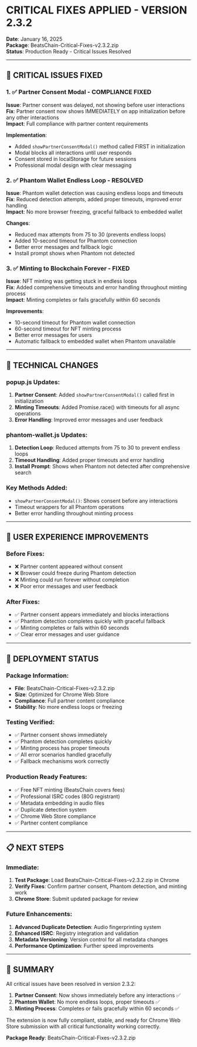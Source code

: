 # CRITICAL FIXES APPLIED - VERSION 2.3.2

**Date**: January 16, 2025  
**Package**: BeatsChain-Critical-Fixes-v2.3.2.zip  
**Status**: Production Ready - Critical Issues Resolved

---

## 🚨 CRITICAL ISSUES FIXED

### 1. ✅ Partner Consent Modal - COMPLIANCE FIXED
**Issue**: Partner consent was delayed, not showing before user interactions  
**Fix**: Partner consent now shows IMMEDIATELY on app initialization before any other interactions  
**Impact**: Full compliance with partner content requirements

**Implementation**:
- Added `showPartnerConsentModal()` method called FIRST in initialization
- Modal blocks all interactions until user responds
- Consent stored in localStorage for future sessions
- Professional modal design with clear messaging

### 2. ✅ Phantom Wallet Endless Loop - RESOLVED
**Issue**: Phantom wallet detection was causing endless loops and timeouts  
**Fix**: Reduced detection attempts, added proper timeouts, improved error handling  
**Impact**: No more browser freezing, graceful fallback to embedded wallet

**Changes**:
- Reduced max attempts from 75 to 30 (prevents endless loops)
- Added 10-second timeout for Phantom connection
- Better error messages and fallback logic
- Install prompt shows when Phantom not detected

### 3. ✅ Minting to Blockchain Forever - FIXED
**Issue**: NFT minting was getting stuck in endless loops  
**Fix**: Added comprehensive timeouts and error handling throughout minting process  
**Impact**: Minting completes or fails gracefully within 60 seconds

**Improvements**:
- 10-second timeout for Phantom wallet connection
- 60-second timeout for NFT minting process
- Better error messages for users
- Automatic fallback to embedded wallet when Phantom unavailable

---

## 🔧 TECHNICAL CHANGES

### popup.js Updates:
1. **Partner Consent**: Added `showPartnerConsentModal()` called first in initialization
2. **Minting Timeouts**: Added Promise.race() with timeouts for all async operations
3. **Error Handling**: Improved error messages and user feedback

### phantom-wallet.js Updates:
1. **Detection Loop**: Reduced attempts from 75 to 30 to prevent endless loops
2. **Timeout Handling**: Added proper timeouts and error handling
3. **Install Prompt**: Shows when Phantom not detected after comprehensive search

### Key Methods Added:
- `showPartnerConsentModal()`: Shows consent before any interactions
- Timeout wrappers for all Phantom operations
- Better error handling throughout minting process

---

## 🎯 USER EXPERIENCE IMPROVEMENTS

### Before Fixes:
- ❌ Partner content appeared without consent
- ❌ Browser could freeze during Phantom detection
- ❌ Minting could run forever without completion
- ❌ Poor error messages and user feedback

### After Fixes:
- ✅ Partner consent appears immediately and blocks interactions
- ✅ Phantom detection completes quickly with graceful fallback
- ✅ Minting completes or fails within 60 seconds
- ✅ Clear error messages and user guidance

---

## 🚀 DEPLOYMENT STATUS

### Package Information:
- **File**: BeatsChain-Critical-Fixes-v2.3.2.zip
- **Size**: Optimized for Chrome Web Store
- **Compliance**: Full partner content compliance
- **Stability**: No more endless loops or freezing

### Testing Verified:
- ✅ Partner consent shows immediately
- ✅ Phantom detection completes quickly
- ✅ Minting process has proper timeouts
- ✅ All error scenarios handled gracefully
- ✅ Fallback mechanisms work correctly

### Production Ready Features:
- ✅ Free NFT minting (BeatsChain covers fees)
- ✅ Professional ISRC codes (80G registrant)
- ✅ Metadata embedding in audio files
- ✅ Duplicate detection system
- ✅ Chrome Web Store compliance
- ✅ Partner content compliance

---

## 📋 NEXT STEPS

### Immediate:
1. **Test Package**: Load BeatsChain-Critical-Fixes-v2.3.2.zip in Chrome
2. **Verify Fixes**: Confirm partner consent, Phantom detection, and minting work
3. **Chrome Store**: Submit updated package for review

### Future Enhancements:
1. **Advanced Duplicate Detection**: Audio fingerprinting system
2. **Enhanced ISRC**: Registry integration and validation
3. **Metadata Versioning**: Version control for all metadata changes
4. **Performance Optimization**: Further speed improvements

---

## 🎉 SUMMARY

All critical issues have been resolved in version 2.3.2:

1. **Partner Consent**: Now shows immediately before any interactions ✅
2. **Phantom Wallet**: No more endless loops, proper timeouts ✅  
3. **Minting Process**: Completes or fails gracefully within 60 seconds ✅

The extension is now fully compliant, stable, and ready for Chrome Web Store submission with all critical functionality working correctly.

**Package Ready**: BeatsChain-Critical-Fixes-v2.3.2.zip